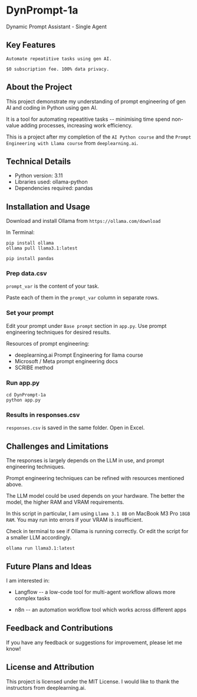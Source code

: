 # DynPrompt-1a

Dynamic Prompt Assistant - Single Agent  

## Key Features

``Automate repeatitive tasks using gen AI.``

``$0 subscription fee. 100% data privacy.``

## About the Project

This project demonstrate my understanding of prompt engineering of gen AI and coding in Python using gen AI. 

It is a tool for automating repeatitive tasks -- minimising time spend non-value adding processes, increasing work efficiency. 

This is a project after my completion of the ``AI Python course`` and the ``Prompt Engineering with Llama course`` from ``deeplearning.ai``. 

## Technical Details

* Python version: 3.11
* Libraries used: ollama-python
* Dependencies required: pandas 

## Installation and Usage

Download and install Ollama from ``https://ollama.com/download`` 

In Terminal: 

```
pip install ollama 
ollama pull llama3.1:latest 
```

```
pip install pandas 
```

### Prep data.csv

``prompt_var`` is the content of your task. 

Paste each of them in the ``prompt_var`` column in separate rows. 

### Set your prompt 

Edit your prompt under ``Base prompt`` section in ``app.py``. Use prompt engineering techniques for desired results. 

Resources of prompt engineering: 

- deeplearning.ai Prompt Engineering for llama course 
- Microsoft / Meta prompt engineering docs 
- SCRIBE method 

### Run app.py

```
cd DynPrompt-1a
python app.py
```

### Results in responses.csv 

``responses.csv`` is saved in the same folder. Open in Excel. 

## Challenges and Limitations

The responses is largely depends on the LLM in use, and prompt engineering techniques. 

Prompt engineering techniques can be refined with resources mentioned above. 

The LLM model could be used depends on your hardware. The better the model, the higher RAM and VRAM requirements. 

In this script in particular, I am using ``Llama 3.1 8B`` on MacBook M3 Pro ``18GB RAM``. You may run into errors if your VRAM is insufficient. 

Check in terminal to see if Ollama is running correctly. Or edit the script for a smaller LLM accordingly. 

```
ollama run llama3.1:latest
```

## Future Plans and Ideas

I am interested in:

* Langflow -- a low-code tool for multi-agent workflow allows more complex tasks 

* n8n -- an automation workflow tool which works across different apps 

## Feedback and Contributions

If you have any feedback or suggestions for improvement, please let me know! 

## License and Attribution

This project is licensed under the MIT License. I would like to thank the instructors from deeplearning.ai. 